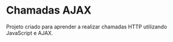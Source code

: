 # Chamadas AJAX

Projeto criado para aprender a realizar chamadas HTTP utilizando JavaScript e AJAX.
